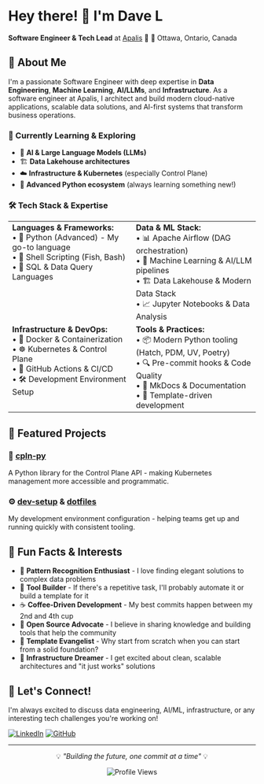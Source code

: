 # Hey there! 👋 I'm Dave L

**Software Engineer & Tech Lead** at [Apalis](https://github.com/ApalisTechnology) 🚀
📍 Ottawa, Ontario, Canada

## 🎯 About Me

I'm a passionate Software Engineer with deep expertise in **Data Engineering**, **Machine Learning**, **AI/LLMs**, and **Infrastructure**. As a software engineer at Apalis, I architect and build modern cloud-native applications, scalable data solutions, and AI-first systems that transform business operations.

### 🌱 Currently Learning & Exploring
- 🤖 **AI & Large Language Models (LLMs)**
- 🏗️ **Data Lakehouse architectures**
- ☁️ **Infrastructure & Kubernetes** (especially Control Plane)
- 🐍 **Advanced Python ecosystem** (always learning something new!)

### 🛠️ Tech Stack & Expertise

<table>
  <tr>
    <td width="50%" valign="top">
      <strong>Languages & Frameworks:</strong><br>
      • 🐍 Python (Advanced) - My go-to language<br>
      • 🐚 Shell Scripting (Fish, Bash)<br>
      • 🧮 SQL & Data Query Languages
    </td>
    <td width="50%" valign="top">
      <strong>Data & ML Stack:</strong><br>
      • 📊 Apache Airflow (DAG orchestration)<br>
      • 🤖 Machine Learning & AI/LLM pipelines<br>
      • 🏗️ Data Lakehouse & Modern Data Stack<br>
      • 📈 Jupyter Notebooks & Data Analysis
    </td>
  </tr>
  <tr>
    <td width="50%" valign="top">
      <strong>Infrastructure & DevOps:</strong><br>
      • 🐳 Docker & Containerization<br>
      • ☸️ Kubernetes & Control Plane<br>
      • 🔧 GitHub Actions & CI/CD<br>
      • 🛠️ Development Environment Setup
    </td>
    <td width="50%" valign="top">
      <strong>Tools & Practices:</strong><br>
      • 📦 Modern Python tooling (Hatch, PDM, UV, Poetry)<br>
      • 🔍 Pre-commit hooks & Code Quality<br>
      • 📝 MkDocs & Documentation<br>
      • 🎯 Template-driven development
    </td>
  </tr>
</table>

## 🚀 Featured Projects

### 🔗 [cpln-py](https://github.com/dave6892/cpln-py)
A Python library for the Control Plane API - making Kubernetes management more accessible and programmatic.

### ⚙️ [dev-setup](https://github.com/dave6892/dev-setup) & [dotfiles](https://github.com/dave6892/dotfiles)
My development environment configuration - helping teams get up and running quickly with consistent tooling.

## 🎨 Fun Facts & Interests

- 🧠 **Pattern Recognition Enthusiast** - I love finding elegant solutions to complex data problems
- 🔧 **Tool Builder** - If there's a repetitive task, I'll probably automate it or build a template for it
- ☕ **Coffee-Driven Development** - My best commits happen between my 2nd and 4th cup
- 🐧 **Open Source Advocate** - I believe in sharing knowledge and building tools that help the community
- 🎯 **Template Evangelist** - Why start from scratch when you can start from a solid foundation?
- 🚀 **Infrastructure Dreamer** - I get excited about clean, scalable architectures and "it just works" solutions

## 🤝 Let's Connect!

I'm always excited to discuss data engineering, AI/ML, infrastructure, or any interesting tech challenges you're working on!

[![LinkedIn](https://img.shields.io/badge/LinkedIn-0077B5?style=for-the-badge&logo=linkedin&logoColor=white)](https://www.linkedin.com/in/davidlu3/)
[![GitHub](https://img.shields.io/badge/GitHub-100000?style=for-the-badge&logo=github&logoColor=white)](https://github.com/dave6892)

---

<div align="center">

💡 *"Building the future, one commit at a time"* 💡

![Profile Views](https://komarev.com/ghpvc/?username=dave6892&color=brightgreen&style=flat-square)

</div>
